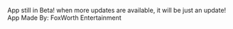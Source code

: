 App still in Beta!
when more updates are available, it will be just an update!
App Made By: FoxWorth Entertainment

